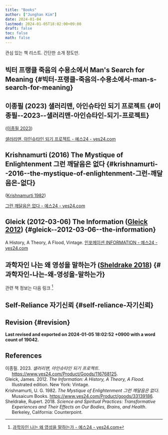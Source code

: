```yaml
---
title: "Books"
author: ["Junghan Kim"]
date: 2024-01-04
lastmod: 2024-01-05T18:02:00+09:00
draft: false
toc: false
math: false
---
```


관심 있는 책 리스트. 간단한 소개 정도만.


## 빅터 프랭클 죽음의 수용소에서 Man's Search for Meaning {#빅터-프랭클-죽음의-수용소에서-man-s-search-for-meaning}


## 이종필 (2023) 샐러리맨, 아인슈타인 되기 프로젝트 {#이종필--2023--샐러리맨-아인슈타인-되기-프로젝트}

(<a href="#citeproc_bib_item_1">이종필 2023</a>)

[샐러리맨, 아인슈타인 되기 프로젝트 - 예스24 - yes24.com](https://www.yes24.com/Product/Goods/116768125)


## Krishnamurti (2016) The Mystique of Enlightenment 그런 깨달음은 없다 {#krishnamurti--2016--the-mystique-of-enlightenment-그런-깨달음은-없다}

(<a href="#citeproc_bib_item_3">Krishnamurti 1982</a>)

[그런 깨달음은 없다 - 예스24 - yes24.com](https://www.yes24.com/Product/goods/33139186)


## Gleick (2012-03-06) The Information (<a href="#citeproc_bib_item_2">Gleick 2012</a>) {#gleick--2012-03-06--the-information}

A History, A Theory, A Flood, Vintage.
[인포메이션 INFORMATION - 예스24 - yes24.com](https://www.yes24.com/Product/Goods/35243316)


## 과학자인 나는 왜 영성을 말하는가 (<a href="#citeproc_bib_item_4">Sheldrake 2018</a>) {#과학자인-나는-왜-영성을-말하는가}

관련 책 정보는 다음 링크&nbsp;[^fn:1]


## Self-Reliance 자기신뢰 {#self-reliance-자기신뢰}


## Revision {#revision}

**Last revised and exported on 2024-01-05 18:02:52 +0900 with a word
count of 19042.**

## References

<style>.csl-entry{text-indent: -1.5em; margin-left: 1.5em;}</style><div class="csl-bib-body">
  <div class="csl-entry"><a id="citeproc_bib_item_1"></a>이종필. 2023. <i>샐러리맨, 아인슈타인 되기 프로젝트</i>. <a href="https://www.yes24.com/Product/Goods/116768125">https://www.yes24.com/Product/Goods/116768125</a>.</div>
  <div class="csl-entry"><a id="citeproc_bib_item_2"></a>Gleick, James. 2012. <i>The Information: A History, A Theory, A Flood</i>. Illustrated edition. New York: Vintage.</div>
  <div class="csl-entry"><a id="citeproc_bib_item_3"></a>Krishnamurti, U. G. 1982. <i>The Mystique of Enlightenment 그런 깨달음은 없다</i>. Musaicum Books. <a href="https://www.yes24.com/Product/goods/33139186">https://www.yes24.com/Product/goods/33139186</a>.</div>
  <div class="csl-entry"><a id="citeproc_bib_item_4"></a>Sheldrake, Rupert. 2018. <i>Science and Spiritual Practices: Transformative Experiences and Their Effects on Our Bodies, Brains, and Health</i>. Berkeley, California: Counterpoint.</div>
</div>

[^fn:1]: [과학자인 나는 왜 영성을 말하는가 - 예스24 - yes24.com](https://www.yes24.com/Product/Goods/78212983)
